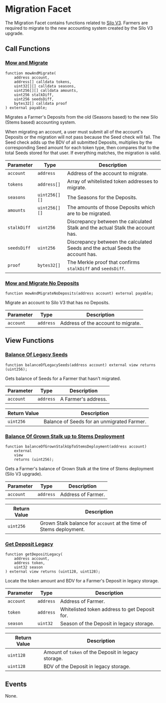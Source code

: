 # Migration Facet

The Migration Facet contains functions related to [Silo V3](https://bean.money/bip-36). Farmers are required to migrate to the new accounting system created by the Silo V3 upgrade.

## Call Functions

### [Mow and Migrate](https://github.com/BeanstalkFarms/Beanstalk/blob/9f286e1f1b1e67bc40d35aaf4b16e5c6d83ebdd9/protocol/contracts/beanstalk/silo/MigrationFacet.sol#L41)

```solidity
function mowAndMigrate(
    address account, 
    address[] calldata tokens, 
    uint32[][] calldata seasons,
    uint256[][] calldata amounts,
    uint256 stalkDiff,
    uint256 seedsDiff,
    bytes32[] calldata proof
) external payable;
```

Migrates a Farmer's Deposits from the old (Seasons based) to the new Silo (Stems based) accounting system.

When migrating an account, a user must submit all of the account's Deposits or the migration will not pass because the Seed check will fail. The Seed check adds up the BDV of all submitted Deposits, multiplies by the corresponding Seed amount for each token type, then compares that to the total Seeds stored for that user. If everything matches, the migration is valid.

| Parameter   | Type          | Description                                                                    |
| ----------- | ------------- | ------------------------------------------------------------------------------ |
| `account`   | `address`     | Address of the account to migrate.                                             |
| `tokens`    | `address[]`   | Array of whitelisted token addresses to migrate.                               |
| `seasons`   | `uint256[][]` | The Seasons for the Deposits.                                                  |
| `amounts`   | `uint256[][]` | The amounts of those Deposits which are to be migrated.                        |
| `stalkDiff` | `uint256`     | Discrepancy between the calculated Stalk and the actual Stalk the account has. |
| `seedsDiff` | `uint256`     | Discrepancy between the calculated Seeds and the actual Seeds the account has. |
| `proof`     | `bytes32[]`   | The Merkle proof that confirms `stalkDiff` and `seedsDiff`.                    |

### [Mow and Migrate No Deposits](https://github.com/BeanstalkFarms/Beanstalk/blob/master/protocol/contracts/beanstalk/silo/MigrationFacet.sol#L63)

```solidity
function mowAndMigrateNoDeposits(address account) external payable;
```

Migrate an account to Silo V3 that has no Deposits.

| Parameter | Type      | Description                        |
| --------- | --------- | ---------------------------------- |
| `account` | `address` | Address of the account to migrate. |

## View Functions

### [Balance Of Legacy Seeds](https://github.com/BeanstalkFarms/Beanstalk/blob/master/protocol/contracts/beanstalk/silo/MigrationFacet.sol#L67)

```solidity
function balanceOfLegacySeeds(address account) external view returns (uint256);
```

Gets balance of Seeds for a Farmer that hasn't migrated.

| Parameter | Type      | Description         |
| --------- | --------- | ------------------- |
| `account` | `address` | A Farmer's address. |

| Return Value | Description                                |
| ------------ | ------------------------------------------ |
| `uint256`    | Balance of Seeds for an unmigrated Farmer. |

### [Balance Of Grown Stalk up to Stems Deployment](https://github.com/BeanstalkFarms/Beanstalk/blob/master/protocol/contracts/beanstalk/silo/MigrationFacet.sol#L71)

```solidity
function balanceOfGrownStalkUpToStemsDeployment(address account)
    external
    view
    returns (uint256);
```

Gets a Farmer's balance of Grown Stalk at the time of Stems deployment (Silo V3 upgrade).

| Parameter | Type      | Description        |
| --------- | --------- | ------------------ |
| `account` | `address` | Address of Farmer. |

| Return Value | Description                                                        |
| ------------ | ------------------------------------------------------------------ |
| `uint256`    | Grown Stalk balance for `account` at the time of Stems deployment. |

### [Get Deposit Legacy](https://github.com/BeanstalkFarms/Beanstalk/blob/master/protocol/contracts/beanstalk/silo/MigrationFacet.sol#L90)

```solidity
function getDepositLegacy(
    address account,
    address token,
    uint32 season
) external view returns (uint128, uint128);
```

Locate the token amount and BDV for a Farmer's Deposit in legacy storage.

| Parameter | Type      | Description                                   |
| --------- | --------- | --------------------------------------------- |
| `account` | `address` | Address of Farmer.                            |
| `token`   | `address` | Whitelisted token address to get Deposit for. |
| `season`  | `uint32`  | Season of the Deposit in legacy storage.      |

| Return Value | Description                                         |
| ------------ | --------------------------------------------------- |
| `uint128`    | Amount of `token` of the Deposit in legacy storage. |
| `uint128`    | BDV of the Deposit in legacy storage.               |

## Events

None.

